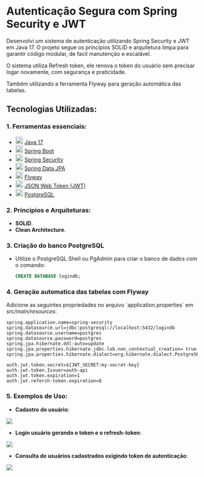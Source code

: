 # Autenticação Segura com Spring Security e JWT

 <p>Desenvolvi um sistema de autenticação utilizando Spring Security e JWT em Java 17. O projeto segue os princípios SOLID e arquitetura limpa para garantir código modular, de facil manutenção e escalável.</p>
 <p>O sistema utiliza Refresh token, ele renova o token do usuário sem precisar logar novamente, com segurança e praticidade.</p>
 <p>Também utilizando a ferramenta Flyway para geração automática das tabelas.</p>
 
 ## Tecnologias Utilizadas:
### 1. Ferramentas essenciais:
- <img height="20" src="https://raw.githubusercontent.com/jmnote/z-icons/master/svg/java.svg">    [Java 17](https://www.oracle.com/java/technologies/javase/jdk17-archive-downloads.html)
- <img height="20" src="https://img.icons8.com/?size=48&id=90519&format=png">    [Spring Boot](https://spring.io/projects/spring-boot)
- <img height="20" src="https://img.icons8.com/?size=48&id=90519&format=png">    [Spring Security](https://spring.io/projects/spring-security)
- <img height="20" src="https://img.icons8.com/?size=48&id=90519&format=png">    [Spring Data JPA](https://spring.io/projects/spring-data-jpa)
- <img height="20" src="https://encrypted-tbn0.gstatic.com/images?q=tbn:ANd9GcReUAQvS7o185SN7VX495l3HdBlMaW0uNyN2w&s">    [Flyway](https://flywaydb.org/)
- <img height="20" src="https://jwt.io/img/pic_logo.svg">    [JSON Web Token (JWT)](https://jwt.io/)
- <img height="20" src="https://avatars.githubusercontent.com/u/113517144?s=280&v=4">    [PostgreSQL](https://www.pgadmin.org/)

### 2. Principios e Arquiteturas:
- **SOLID**.
- **Clean Architecture**.

### 3. Criação do banco PostgreSQL

* Utilize o PostgreSQL Shell ou PgAdmin para criar o banco de dados com o comando:
    ```sql
    CREATE DATABASE logindb;
    ```
### 4. Geração automatica das tabelas com Flyway

<p>Adicione as seguintes propriedades no arquivo `application.properties` em <i>src/main/resources</i>:</p>

```
spring.application.name=spring-security
spring.datasource.url=jdbc:postgresql://localhost:5432/logindb
spring.datasource.username=postgres
spring.datasource.password=postgres
spring.jpa.hibernate.ddl-auto=update
spring.jpa.properties.hibernate.jdbc.lob.non_contextual_creation= true
spring.jpa.properties.hibernate.dialect=org.hibernate.dialect.PostgreSQLDialect

auth.jwt.token.secret=${JWT_SECRET:my-secret-key}
auth.jwt.token.Issuer=auth-api
auth.jwt.token.expiration=1
auth.jwt.refersh-token.expiration=8
```


### 5. Exemplos de Uso:
- **Cadastro do usuário**:
<div alingn="center">
 <img src="https://github.com/DiegoBorraz/login-spring-security/assets/20254303/c1eb947b-d7f1-4a7f-89f9-a13b5f031342" />
</div>

- **Login usuário gerando o token e o refresh-token**:
<div alingn="center">
 <img src="https://github.com/DiegoBorraz/login-spring-security/assets/20254303/4cbe6f0f-10f9-4d13-a110-74883906cffe" />
</div>

- **Consulta de usuários cadastrados exigindo token de autenticação**:
<div alingn="center">
 <img src="https://github.com/DiegoBorraz/login-spring-security/assets/20254303/963855d7-5af7-4071-b0c2-462ed8f50e85" />
</div>
